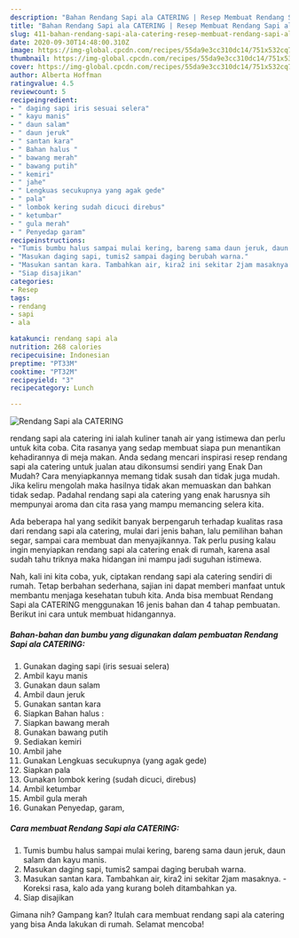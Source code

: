 ```yaml
---
description: "Bahan Rendang Sapi ala CATERING | Resep Membuat Rendang Sapi ala CATERING Yang Enak Dan Mudah"
title: "Bahan Rendang Sapi ala CATERING | Resep Membuat Rendang Sapi ala CATERING Yang Enak Dan Mudah"
slug: 411-bahan-rendang-sapi-ala-catering-resep-membuat-rendang-sapi-ala-catering-yang-enak-dan-mudah
date: 2020-09-30T14:48:00.310Z
image: https://img-global.cpcdn.com/recipes/55da9e3cc310dc14/751x532cq70/rendang-sapi-ala-catering-foto-resep-utama.jpg
thumbnail: https://img-global.cpcdn.com/recipes/55da9e3cc310dc14/751x532cq70/rendang-sapi-ala-catering-foto-resep-utama.jpg
cover: https://img-global.cpcdn.com/recipes/55da9e3cc310dc14/751x532cq70/rendang-sapi-ala-catering-foto-resep-utama.jpg
author: Alberta Hoffman
ratingvalue: 4.5
reviewcount: 5
recipeingredient:
- " daging sapi iris sesuai selera"
- " kayu manis"
- " daun salam"
- " daun jeruk"
- " santan kara"
- " Bahan halus "
- " bawang merah"
- " bawang putih"
- " kemiri"
- " jahe"
- " Lengkuas secukupnya yang agak gede"
- " pala"
- " lombok kering sudah dicuci direbus"
- " ketumbar"
- " gula merah"
- " Penyedap garam"
recipeinstructions:
- "Tumis bumbu halus sampai mulai kering, bareng sama daun jeruk, daun salam dan kayu manis."
- "Masukan daging sapi, tumis2 sampai daging berubah warna."
- "Masukan santan kara. Tambahkan air, kira2 ini sekitar 2jam masaknya. Koreksi rasa, kalo ada yang kurang boleh ditambahkan ya."
- "Siap disajikan"
categories:
- Resep
tags:
- rendang
- sapi
- ala

katakunci: rendang sapi ala 
nutrition: 268 calories
recipecuisine: Indonesian
preptime: "PT33M"
cooktime: "PT32M"
recipeyield: "3"
recipecategory: Lunch

---
```



![Rendang Sapi ala CATERING](https://img-global.cpcdn.com/recipes/55da9e3cc310dc14/751x532cq70/rendang-sapi-ala-catering-foto-resep-utama.jpg)


rendang sapi ala catering ini ialah kuliner tanah air yang istimewa dan perlu untuk kita coba. Cita rasanya yang sedap membuat siapa pun menantikan kehadirannya di meja makan.
Anda sedang mencari inspirasi resep rendang sapi ala catering untuk jualan atau dikonsumsi sendiri yang Enak Dan Mudah? Cara menyiapkannya memang tidak susah dan tidak juga mudah. Jika keliru mengolah maka hasilnya tidak akan memuaskan dan bahkan tidak sedap. Padahal rendang sapi ala catering yang enak harusnya sih mempunyai aroma dan cita rasa yang mampu memancing selera kita.

Ada beberapa hal yang sedikit banyak berpengaruh terhadap kualitas rasa dari rendang sapi ala catering, mulai dari jenis bahan, lalu pemilihan bahan segar, sampai cara membuat dan menyajikannya. Tak perlu pusing kalau ingin menyiapkan rendang sapi ala catering enak di rumah, karena asal sudah tahu triknya maka hidangan ini mampu jadi suguhan istimewa.




Nah, kali ini kita coba, yuk, ciptakan rendang sapi ala catering sendiri di rumah. Tetap berbahan sederhana, sajian ini dapat memberi manfaat untuk membantu menjaga kesehatan tubuh kita. Anda bisa membuat Rendang Sapi ala CATERING menggunakan 16 jenis bahan dan 4 tahap pembuatan. Berikut ini cara untuk membuat hidangannya.

<!--inarticleads1-->

##### Bahan-bahan dan bumbu yang digunakan dalam pembuatan Rendang Sapi ala CATERING:

1. Gunakan  daging sapi (iris sesuai selera)
1. Ambil  kayu manis
1. Gunakan  daun salam
1. Ambil  daun jeruk
1. Gunakan  santan kara
1. Siapkan  Bahan halus :
1. Siapkan  bawang merah
1. Gunakan  bawang putih
1. Sediakan  kemiri
1. Ambil  jahe
1. Gunakan  Lengkuas secukupnya (yang agak gede)
1. Siapkan  pala
1. Gunakan  lombok kering (sudah dicuci, direbus)
1. Ambil  ketumbar
1. Ambil  gula merah
1. Gunakan  Penyedap, garam,




<!--inarticleads2-->

##### Cara membuat Rendang Sapi ala CATERING:

1. Tumis bumbu halus sampai mulai kering, bareng sama daun jeruk, daun salam dan kayu manis.
1. Masukan daging sapi, tumis2 sampai daging berubah warna.
1. Masukan santan kara. Tambahkan air, kira2 ini sekitar 2jam masaknya. - Koreksi rasa, kalo ada yang kurang boleh ditambahkan ya.
1. Siap disajikan




Gimana nih? Gampang kan? Itulah cara membuat rendang sapi ala catering yang bisa Anda lakukan di rumah. Selamat mencoba!
